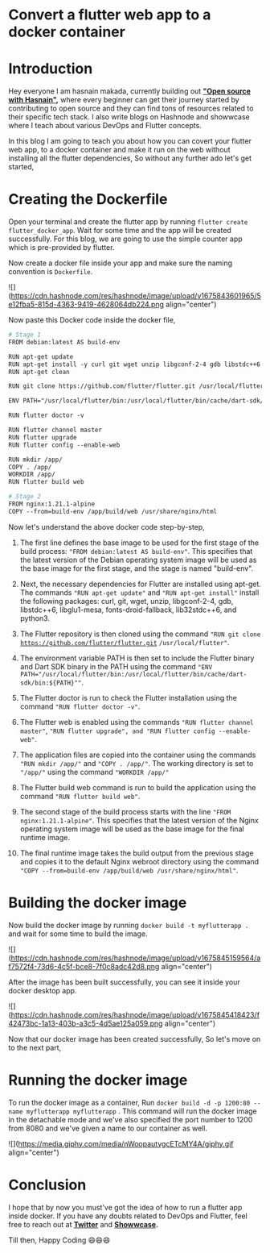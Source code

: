# Convert a flutter web app to a docker container

# Introduction

Hey everyone I am hasnain makada, currently building out [**"Open source with Hasnain"**](https://github.com/hasnainmakada-99/Open-Source-With-Hasnain)**,** where every beginner can get their journey started by contributing to open source and they can find tons of resources related to their specific tech stack. I also write blogs on Hashnode and showwcase where I teach about various DevOps and Flutter concepts.

In this blog I am going to teach you about how you can covert your flutter web app, to a docker container and make it run on the web without installing all the flutter dependencies, So without any further ado let's get started,

# Creating the Dockerfile

Open your terminal and create the flutter app by running `flutter create flutter_docker_app`. Wait for some time and the app will be created successfully. For this blog, we are going to use the simple counter app which is pre-provided by flutter.

Now create a docker file inside your app and make sure the naming convention is `Dockerfile`.

![](https://cdn.hashnode.com/res/hashnode/image/upload/v1675843601965/5e12fba5-815d-4363-9419-4628064db224.png align="center")

Now paste this Docker code inside the docker file,

```apache
# Stage 1
FROM debian:latest AS build-env

RUN apt-get update 
RUN apt-get install -y curl git wget unzip libgconf-2-4 gdb libstdc++6 libglu1-mesa fonts-droid-fallback lib32stdc++6 python3
RUN apt-get clean

RUN git clone https://github.com/flutter/flutter.git /usr/local/flutter

ENV PATH="/usr/local/flutter/bin:/usr/local/flutter/bin/cache/dart-sdk/bin:${PATH}"

RUN flutter doctor -v

RUN flutter channel master
RUN flutter upgrade
RUN flutter config --enable-web

RUN mkdir /app/
COPY . /app/
WORKDIR /app/
RUN flutter build web

# Stage 2
FROM nginx:1.21.1-alpine
COPY --from=build-env /app/build/web /usr/share/nginx/html
```

Now let's understand the above docker code step-by-step,

1. The first line defines the base image to be used for the first stage of the build process: `"FROM debian:latest AS build-env"`. This specifies that the latest version of the Debian operating system image will be used as the base image for the first stage, and the stage is named "build-env".
    
2. Next, the necessary dependencies for Flutter are installed using apt-get. The commands `"RUN apt-get update"` and `"RUN apt-get install"` install the following packages: curl, git, wget, unzip, libgconf-2-4, gdb, libstdc++6, libglu1-mesa, fonts-droid-fallback, lib32stdc++6, and python3.
    
3. The Flutter repository is then cloned using the command `"RUN git clone` [`https://github.com/flutter/flutter.git`](https://github.com/flutter/flutter.git) `/usr/local/flutter"`.
    
4. The environment variable PATH is then set to include the Flutter binary and Dart SDK binary in the PATH using the command `"ENV PATH="/usr/local/flutter/bin:/usr/local/flutter/bin/cache/dart-sdk/bin:${PATH}""`.
    
5. The Flutter doctor is run to check the Flutter installation using the command `"RUN flutter doctor -v"`.
    
6. The Flutter web is enabled using the commands `"RUN flutter channel master"`, `"RUN flutter upgrade", and "RUN flutter config --enable-web"`.
    
7. The application files are copied into the container using the commands `"RUN mkdir /app/"` and `"COPY . /app/"`. The working directory is set to `"/app/"` using the command `"WORKDIR /app/"`
    
8. The Flutter build web command is run to build the application using the command `"RUN flutter build web"`.
    
9. The second stage of the build process starts with the line `"FROM nginx:1.21.1-alpine"`. This specifies that the latest version of the Nginx operating system image will be used as the base image for the final runtime image.
    
10. The final runtime image takes the build output from the previous stage and copies it to the default Nginx webroot directory using the command `"COPY --from=build-env /app/build/web /usr/share/nginx/html"`.
    

# Building the docker image

Now build the docker image by running `docker build -t myflutterapp .` and wait for some time to build the image.

![](https://cdn.hashnode.com/res/hashnode/image/upload/v1675845159564/af7572f4-73d6-4c5f-bce8-7f0c8adc42d8.png align="center")

After the image has been built successfully, you can see it inside your docker desktop app.

![](https://cdn.hashnode.com/res/hashnode/image/upload/v1675845418423/f42473bc-1a13-403b-a3c5-4d5ae125a059.png align="center")

Now that our docker image has been created successfully, So let's move on to the next part,

# Running the docker image

To run the docker image as a container, Run `docker build -d -p 1200:80 --name myflutterapp myflutterapp` . This command will run the docker image in the detachable mode and we've also specified the port number to 1200 from 8080 and we've given a name to our container as well.

![](https://media.giphy.com/media/nWoopautvgcETcMY4A/giphy.gif align="center")

# Conclusion

I hope that by now you must've got the idea of how to run a flutter app inside docker. If you have any doubts related to DevOps and Flutter, feel free to reach out at [**Twitter**](https://twitter.com/Hasnain_Makada) and [**Showwcase**](https://showwcase.com/hasnainmakada-99)**.**

Till then, Happy Coding 😄😄😄